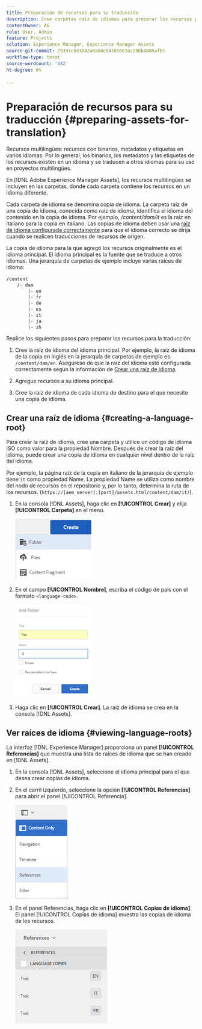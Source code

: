 ```yaml
---
title: Preparación de recursos para su traducción
description: Cree carpetas raíz de idiomas para preparar los recursos para la traducción y admitir recursos multilingües.
contentOwner: AG
role: User, Admin
feature: Projects
solution: Experience Manager, Experience Manager Assets
source-git-commit: 29391c8e3042a8a04c64165663a228bb4886afb5
workflow-type: tm+mt
source-wordcount: '442'
ht-degree: 0%

---
```


# Preparación de recursos para su traducción {#preparing-assets-for-translation}

Recursos multilingües: recursos con binarios, metadatos y etiquetas en varios idiomas. Por lo general, los binarios, los metadatos y las etiquetas de los recursos existen en un idioma y se traducen a otros idiomas para su uso en proyectos multilingües.

En [!DNL Adobe Experience Manager Assets], los recursos multilingües se incluyen en las carpetas, donde cada carpeta contiene los recursos en un idioma diferente.

Cada carpeta de idioma se denomina copia de idioma. La carpeta raíz de una copia de idioma, conocida como raíz de idioma, identifica el idioma del contenido en la copia de idioma. Por ejemplo, */content/dam/it* es la raíz en italiano para la copia en italiano. Las copias de idioma deben usar una [raíz de idioma configurada correctamente](preparing-assets-for-translation.md#creating-a-language-root) para que el idioma correcto se dirija cuando se realicen traducciones de recursos de origen.

La copia de idioma para la que agregó los recursos originalmente es el idioma principal. El idioma principal es la fuente que se traduce a otros idiomas. Una jerarquía de carpetas de ejemplo incluye varias raíces de idioma:

```shell
/content
    /- dam
        |- en
        |- fr
        |- de
        |- es
        |- it
        |- ja
        |- zh
```

Realice los siguientes pasos para preparar los recursos para la traducción:

1. Cree la raíz de idioma del idioma principal. Por ejemplo, la raíz de idioma de la copia en inglés en la jerarquía de carpetas de ejemplo es `/content/dam/en`. Asegúrese de que la raíz del idioma esté configurada correctamente según la información de [Crear una raíz de idioma](preparing-assets-for-translation.md#creating-a-language-root).

1. Agregue recursos a su idioma principal.
1. Cree la raíz de idioma de cada idioma de destino para el que necesite una copia de idioma.

## Crear una raíz de idioma {#creating-a-language-root}

Para crear la raíz de idioma, cree una carpeta y utilice un código de idioma ISO como valor para la propiedad Nombre. Después de crear la raíz del idioma, puede crear una copia de idioma en cualquier nivel dentro de la raíz del idioma.

Por ejemplo, la página raíz de la copia en italiano de la jerarquía de ejemplo tiene `it` como propiedad Name. La propiedad Name se utiliza como nombre del nodo de recursos en el repositorio y, por lo tanto, determina la ruta de los recursos. (`https://[aem_server]:[port]/assets.html/content/dam/it/`).

1. En la consola [!DNL Assets], haga clic en **[!UICONTROL Crear]** y elija **[!UICONTROL Carpeta]** en el menú.

   ![Crear carpeta](assets/Create-folder.png)

1. En el campo **[!UICONTROL Nombre]**, escriba el código de país con el formato `<language-code>`.

   ![Agregar código de idioma en la carpeta](assets/Add-language-code-in-folder.png)

1. Haga clic en **[!UICONTROL Crear]**. La raíz de idioma se crea en la consola [!DNL Assets].

## Ver raíces de idioma {#viewing-language-roots}

La interfaz [!DNL Experience Manager] proporciona un panel **[!UICONTROL Referencias]** que muestra una lista de raíces de idioma que se han creado en [!DNL Assets].

1. En la consola [!DNL Assets], seleccione el idioma principal para el que desea crear copias de idioma.
1. En el carril izquierdo, seleccione la opción **[!UICONTROL Referencias]** para abrir el panel [!UICONTROL Referencia].

   ![chlimage_1-122](assets/chlimage_1-122.png)

1. En el panel Referencias, haga clic en **[!UICONTROL Copias de idioma]**. El panel [!UICONTROL Copias de idioma] muestra las copias de idioma de los recursos.

   ![copias de idioma](assets/lang-copy2.png)
